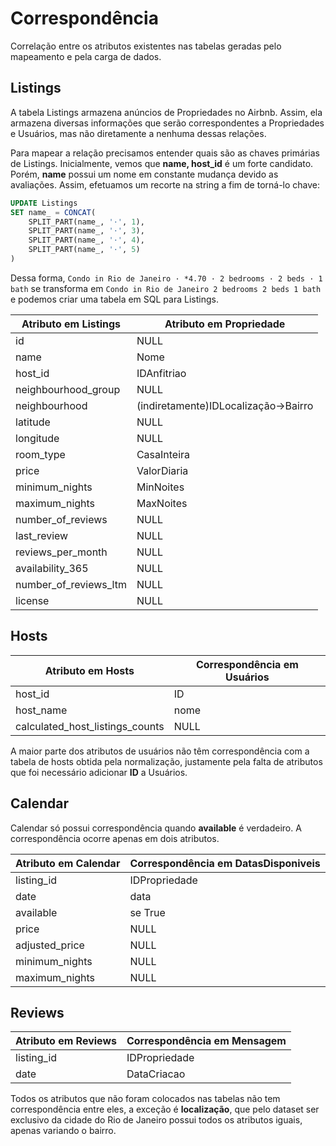 # Correspondência
Correlação entre os atributos existentes nas tabelas geradas pelo mapeamento e pela carga de dados.

## Listings
A tabela Listings armazena anúncios de Propriedades no Airbnb. Assim, ela armazena diversas informações que serão correspondentes a Propriedades e Usuários, mas não diretamente a nenhuma dessas relações.

Para mapear a relação precisamos entender quais são as chaves primárias de Listings. Inicialmente, vemos que **name, host_id** é um forte candidato. Porém, **name** possui um nome em constante mudança devido as avaliações. Assim, efetuamos um recorte na string a fim de torná-lo chave:

``` sql
UPDATE Listings
SET name_ = CONCAT(
    SPLIT_PART(name_, '·', 1),
    SPLIT_PART(name_, '·', 3),
    SPLIT_PART(name_, '·', 4),
    SPLIT_PART(name_, '·', 5)
)
```

Dessa forma, `Condo in Rio de Janeiro · *4.70 · 2 bedrooms · 2 beds · 1 bath` se transforma em `Condo in Rio de Janeiro 2 bedrooms 2 beds 1 bath` e podemos criar uma tabela em SQL para Listings. 


| **Atributo em Listings**     | **Atributo em Propriedade**      |
| ------------------------ | ------------------------------------ |
| id                       | NULL                                 |
| name                     | Nome                                 |
| host\_id                 | IDAnfitriao                          |
| neighbourhood\_group     | NULL                                 |
| neighbourhood            | (indiretamente)IDLocalização&#8594;Bairro |
| latitude                 | NULL                                 |
| longitude                | NULL                                 |
| room\_type               | CasaInteira                          |
| price                    | ValorDiaria                          |
| minimum\_nights          | MinNoites                            |
| maximum\_nights          | MaxNoites                            |
| number\_of\_reviews      | NULL                                 |
| last\_review             | NULL                                 |
| reviews\_per\_month      | NULL                                 |
| availability\_365        | NULL                                 |
| number\_of\_reviews\_ltm | NULL                                 |
| license                  | NULL                                 |

## Hosts

| **Atributo em Hosts**                  | **Correspondência em Usuários** |
| ---------------------------------- | --------------------------- |
| host\_id                           | ID                          |
| host\_name                         | nome                        |
| calculated\_host\_listings\_counts | NULL                        |

A maior parte dos atributos de usuários não têm correspondência com a tabela de hosts obtida pela normalização, justamente pela falta de atributos que foi necessário adicionar **ID** a Usuários.

## Calendar
Calendar só possui correspondência quando **available** é verdadeiro. A correspondência ocorre apenas em dois atributos.

| **Atributo em Calendar** | **Correspondência em DatasDisponiveis** |
| -------------------- | ------------------------------------ |
| listing\_id          | IDPropriedade                        |
| date                 | data                                 |
| available            | se True                              |
| price                | NULL                                 |
| adjusted\_price      | NULL                                 |
| minimum\_nights      | NULL                                 |
| maximum\_nights      | NULL                                 |



## Reviews

| **Atributo em Reviews** | **Correspondência em Mensagem** |
| ------------------- | --------------------------- |
| listing\_id         | IDPropriedade               |
| date                | DataCriacao                 |

Todos os atributos que não foram colocados nas tabelas não tem correspondência entre eles, a exceção é **localização**, que pelo dataset ser exclusivo da cidade do Rio de Janeiro possui todos os atributos iguais, apenas variando o bairro.
